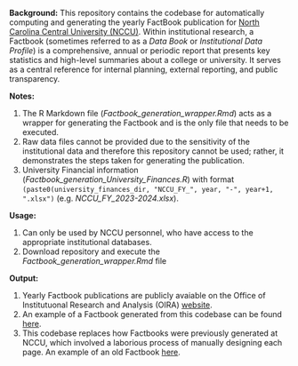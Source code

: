 **Background:**
This repository contains the codebase for automatically computing and generating the yearly FactBook publication for [North Carolina Central University (NCCU)](https://www.nccu.edu/). Within institutional research, a Factbook (sometimes referred to as a *Data Book* or *Institutional Data Profile*) is a comprehensive, annual or periodic report that presents key statistics and high-level summaries about a college or university. It serves as a central reference for internal planning, external reporting, and public transparency.

**Notes:**
1. The R Markdown file (*Factbook_generation_wrapper.Rmd*) acts as a wrapper for generating the Factbook and is the only file that needs to be executed.
2. Raw data files cannot be provided due to the sensitivity of the institutional data and therefore this repository cannot be used; rather, it demonstrates the steps taken for generating the publication.
3. University Financial information (*Factbook_generation_University_Finances.R*) with format `(paste0(university_finances_dir, "NCCU_FY_", year, "-", year+1, ".xlsx")` (e.g. *NCCU_FY_2023-2024.xlsx*).


**Usage:**
1. Can only be used by NCCU personnel, who have access to the appropriate institutional databases.
2. Download repository and execute the *Factbook_generation_wrapper.Rmd* file


**Output:**
1. Yearly Factbook publications are publicly avaiable on the Office of Institutuonal Research and Analysis (OIRA) [website](https://www.nccu.edu/oira/institutional-studies/archived-documents#nccu-fact-book).
2. An example of a Factbook generated from this codebase can be found [here](https://drive.google.com/file/d/1FuReAfEYk0ST3zgUdLVOuG4W6EKNn66E/view?usp=sharing).
3. This codebase replaces how Factbooks were previously generated at NCCU, which involved a laborious process of manually designing each page. An example of an old Factbook [here](https://drive.google.com/file/d/1xqC-WP--57FZVgV3SuYNFK36qhx6PW0S/view?usp=sharing).


